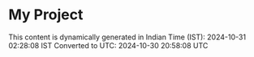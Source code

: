 # My Project

This content is dynamically generated in Indian Time (IST): 2024-10-31 02:28:08 IST
Converted to UTC: 2024-10-30 20:58:08 UTC
